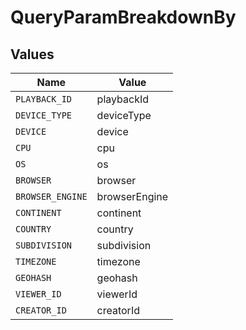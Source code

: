 # QueryParamBreakdownBy


## Values

| Name             | Value            |
| ---------------- | ---------------- |
| `PLAYBACK_ID`    | playbackId       |
| `DEVICE_TYPE`    | deviceType       |
| `DEVICE`         | device           |
| `CPU`            | cpu              |
| `OS`             | os               |
| `BROWSER`        | browser          |
| `BROWSER_ENGINE` | browserEngine    |
| `CONTINENT`      | continent        |
| `COUNTRY`        | country          |
| `SUBDIVISION`    | subdivision      |
| `TIMEZONE`       | timezone         |
| `GEOHASH`        | geohash          |
| `VIEWER_ID`      | viewerId         |
| `CREATOR_ID`     | creatorId        |